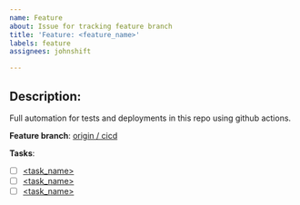 ```yaml
---
name: Feature
about: Issue for tracking feature branch
title: 'Feature: <feature_name>'
labels: feature
assignees: johnshift

---
```


## Description:
Full automation for tests and deployments in this repo using github actions.

**Feature branch**: [origin / cicd](https://github.com/johnshift/offguard/tree/cicd)

**Tasks**:
- [ ] [<task_name>](<link_to_issue>)
- [ ] [<task_name>](<link_to_issue>)
- [ ] [<task_name>](<link_to_issue>)
